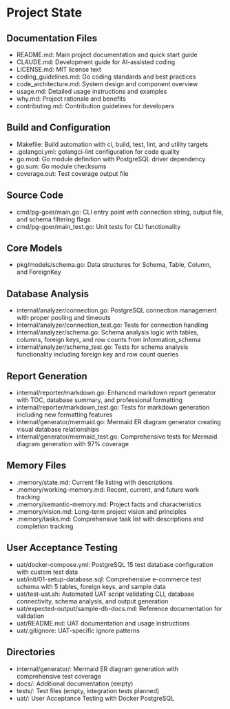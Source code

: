 # Project State

## Documentation Files
- README.md: Main project documentation and quick start guide
- CLAUDE.md: Development guide for AI-assisted coding
- LICENSE.md: MIT license text
- coding_guidelines.md: Go coding standards and best practices
- code_architecture.md: System design and component overview
- usage.md: Detailed usage instructions and examples
- why.md: Project rationale and benefits
- contributing.md: Contribution guidelines for developers

## Build and Configuration
- Makefile: Build automation with ci, build, test, lint, and utility targets
- .golangci.yml: golangci-lint configuration for code quality
- go.mod: Go module definition with PostgreSQL driver dependency
- go.sum: Go module checksums
- coverage.out: Test coverage output file

## Source Code
- cmd/pg-goer/main.go: CLI entry point with connection string, output file, and schema filtering flags
- cmd/pg-goer/main_test.go: Unit tests for CLI functionality

## Core Models
- pkg/models/schema.go: Data structures for Schema, Table, Column, and ForeignKey

## Database Analysis
- internal/analyzer/connection.go: PostgreSQL connection management with proper pooling and timeouts
- internal/analyzer/connection_test.go: Tests for connection handling
- internal/analyzer/schema.go: Schema analysis logic with tables, columns, foreign keys, and row counts from information_schema
- internal/analyzer/schema_test.go: Tests for schema analysis functionality including foreign key and row count queries

## Report Generation
- internal/reporter/markdown.go: Enhanced markdown report generator with TOC, database summary, and professional formatting
- internal/reporter/markdown_test.go: Tests for markdown generation including new formatting features
- internal/generator/mermaid.go: Mermaid ER diagram generator creating visual database relationships
- internal/generator/mermaid_test.go: Comprehensive tests for Mermaid diagram generation with 97% coverage

## Memory Files
- .memory/state.md: Current file listing with descriptions
- .memory/working-memory.md: Recent, current, and future work tracking
- .memory/semantic-memory.md: Project facts and characteristics
- .memory/vision.md: Long-term project vision and principles
- .memory/tasks.md: Comprehensive task list with descriptions and completion tracking

## User Acceptance Testing
- uat/docker-compose.yml: PostgreSQL 15 test database configuration with custom test data
- uat/init/01-setup-database.sql: Comprehensive e-commerce test schema with 5 tables, foreign keys, and sample data
- uat/test-uat.sh: Automated UAT script validating CLI, database connectivity, schema analysis, and output generation
- uat/expected-output/sample-db-docs.md: Reference documentation for validation
- uat/README.md: UAT documentation and usage instructions
- uat/.gitignore: UAT-specific ignore patterns

## Directories
- internal/generator/: Mermaid ER diagram generation with comprehensive test coverage
- docs/: Additional documentation (empty)
- tests/: Test files (empty, integration tests planned)
- uat/: User Acceptance Testing with Docker PostgreSQL